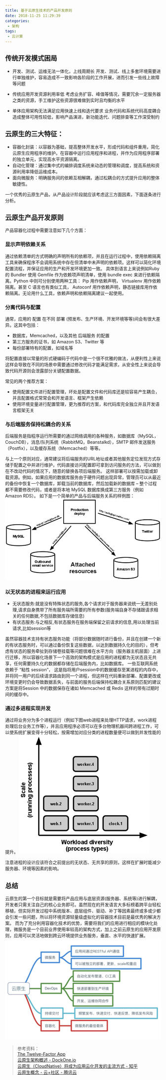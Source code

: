 ```yaml
---
title: 基于云原生技术的产品开发原则
date: 2018-11-25 11:29:39
categories:
 - 架构
tags:
 - 云计算
---
```




## 传统开发模式困局
- 开发、测试、运维无法一体化，上线周期长
开发、测试、线上多套环境需要进行单独维护，容易造成不一致影响各阶段的工作开展，进而引发一些线上故障等问题

- 传统应用开发资源利用率低
考虑业务扩容、峰值等情况，需要冗余一定服务器之类的资源，手工维护这些资源很难做到实时且均衡的水平

- 单体应用架构无法满足应用快速上线和迭代要求
业务代码和系统代码高度耦合造成整体可用性较低，影响产品演进，新功能迭代、问题排查等工作深受制约

## 云原生的三大特征：
- 容器化封装：以容器为基础，提高整体开发水平，形成代码和组件重用，简化云原生应用程序的维护。在容器中运行应用程序和进程，并作为应用程序部署的独立单元，实现高水平资源隔离。
- 自动化管理：通过集中式的编排调度系统来动态的管理和调度，提高系统和资源利用率降低运维成本。
- 面向微服务：明确服务间的依赖互相解耦，通过松耦合的方式提升应用的整体敏捷性。

一个优秀的云原生产品，从产品设计阶段就应该考虑这三方面因素，下面逐条进行分析。


## 云原生产品开发原则
产品容器化过程中需要注意如下几个方面：
### 显示声明依赖关系
通过依赖清单的方式明确的声明所有的依赖项，并且在运行过程中，使用依赖隔离工具来确保程序不会调用系统中存在但清单中未声明的依赖项。这样可以简化环境配置流程，并保证应用的生产和开发环境更加一致。
具体到语言上来说例如Ruby 的 Bundler 使用 Gemfile 作为依赖项声明清单，使用 bundle exec 来进行依赖隔离。Python 中则可分别使用两种工具： Pip 用作依赖声明， Virtualenv 用作依赖隔离。甚至 C 语言也有类似工具， Autoconf 用作依赖声明，静态链接库用作依赖隔离。无论用什么工具，依赖声明和依赖隔离建议一起使用。

### 分离代码与配置
通常，应用的 配置 在不同 部署 (预发布、生产环境、开发环境等等)间会有很大差异。这其中包括：
- 数据库，Memcached，以及其他 后端服务 的配置
- 第三方服务的证书，如 Amazon S3、Twitter 等
- 每份部署特有的配置，如域名等

将配置直接以常量的形式硬编码于代码中是一个很不优雅的做法，从便利性上来说这样会导致在不同的场景中需要通过修改代码才能满足需求，从安全性上来说会导致代码开源则会泄露部分关键配置数据。

常见的两个推荐方案：
- 使用配置文件进行配置管理，坏处是配置文件和代码库还是较容易产生耦合，并且配置格式常常会和开发语言、框架产生依赖
- 使用环境变量进行配置管理，更为推荐的方案，和代码库完全独立并且开发语言框架无关


### 与后端服务保持松耦合的关系
后端服务是指程序运行所需要的通过网络调用的各种服务，如数据库（MySQL，CouchDB），消息/队列系统（RabbitMQ，Beanstalkd），SMTP 邮件发送服务（Postfix），以及缓存系统（Memcached）等等。

与上一个原则对应，通常建议将后端服务的URL地址或者其他服务定位发现方式存储于配置之中并进行维护，代码直接访问配置即可拿到访问服务的方法，可以做到在不改动代码的情况下，随意的替换各项后端服务。
这样部署可以按需加载或卸载资源。例如，如果应用的数据库服务由于硬件问题出现异常，管理员可以从最近的备份中恢复一个数据库，卸载当前的数据库，然后加载新的数据库 – 整个过程都不需要修改代码，或者是将本地 MySQL 数据库换成第三方服务（例如 Amazon RDS）。
如下是一个简单的产品与后端服务关系的样例图：
![](https://github.com/ShoreCN/ShoreCN.github.io/blob/master/resource/12factor_backing_services.jpg?raw=true)

### 以无状态的进程来运行应用
- 无状态服务:就是没有特殊状态的服务,各个请求对于服务器来说统一无差别处理,请求自身携带了所有服务端所需要的所有参数(服务端自身不存储跟请求相关的任何数据,不包括数据库存储信息)
- 有状态服务:与之相反,有状态服务在服务端保留之前请求的信息,用以处理当前请求,比如session等

虽然容器技术支持有状态服务功能（将部分数据随时进行备份，并且在创建一个新的有状态服务时，可以通过备份恢复这些数据，以达到数据持久化的目的），但考虑有状态的服务牵扯到存储卷挂载等问题很难在水平方向（服务器主机层面）上进行迁移，所以容器化场景下一个高效的架构模式是应用的进程都为无状态且无共享，任何需要持久化的数据都存储在后端服务内，比如数据库。
一些互联网系统依赖于 “粘性 session”， 这是指将用户session中的数据缓存至某进程的内存中，并将同一用户的后续请求路由到同一个进程，但这样在代码重新部署、配置更改或环境变更时仍会导致数据丢失，与前面的服务后端保持松耦合关系原则匹配的建议方案是将Session 中的数据保存在诸如 Memcached 或 Redis 这样的带有过期时间的缓存中。


### 通过多进程实现并发
通过将业务分为多个进程运行（例如下图web进程来处理HTTP请求，work进程处理后台业务工作等），并且应用程序必须可以在多台物理机器间跨进程工作，可以使系统扩展变得十分轻松，按需增加对应分类的进程数量便可以做到并发性能的提升。
![](https://github.com/ShoreCN/ShoreCN.github.io/blob/master/resource/12factor_process.jpg?raw=true)

注意进程的设计应该符合之前提出的无状态、无共享的原则，这样在扩展时能减少服务器、环境等因素的影响。


## 总结
云原生的第一个目标就是需要将产品应用与底层资源(服务器、系统等)进行解耦，开发者只需关注自己的核心业务即可。虽然现在的开发语言大多标榜着跨平台轻松移植，但实际开发过程中系统版本、底层组件、驱动、补丁等因素最终或多或少都会引发一些问题，所以将环境资源轻量级虚拟化的容器技术目前是最优秀的解决方案。
而为了充分利用容器化技术的优势，需要将我们的应用进行相应的模块化处理，微服务是一个目前业界使用率较高的架构方式，加上之前云原生的应用开发原则，应用可以灵活地做到跨云环境提供业务服务，垂直、水平的快速扩展。
![](https://github.com/ShoreCN/ShoreCN.github.io/blob/master/resource/cloud_native_mindmap.jpg?raw=true)


> 参考资料：  
> [The Twelve-Factor App](https://12factor.net/)  
> [云原生架构概述 - DockOne.io](http://dockone.io/article/2991)  
> [云原生（CloudNative）将成为应用云化开发的主流方式 - 知乎](https://zhuanlan.zhihu.com/p/27196777)  
> [云原生概念 - 云+社区 - 腾讯云](https://cloud.tencent.com/developer/article/1156697)  
>   
